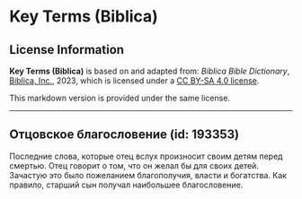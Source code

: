 # Key Terms (Biblica)

## License Information

**Key Terms (Biblica)** is based on and adapted from: _Biblica Bible Dictionary_, [Biblica, Inc.](https://www.biblica.com/), 2023, which is licensed under a [CC BY-SA 4.0 license](https://creativecommons.org/licenses/by-sa/4.0/legalcode.en).

This markdown version is provided under the same license.



--------------------------------

## Отцовское благословение (id: 193353)

Последние слова, которые отец вслух произносит своим детям перед смертью. Отец говорит о том, что он желал бы для своих детей. Зачастую это было пожеланием благополучия, власти и богатства. Как правило, старший сын получал наибольшее благословение.


